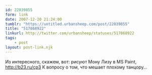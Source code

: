 ```yaml
---
id: 22039855
form: link
date: 2007-12-20 21:24:00
tumblr: "https://untitled.urbansheep.com/post/22039855"
title: "517868922"
linkurl: http://twitter.com/urbansheep/statuses/517868922
tags:
    - post
layout: post-link.njk
---
```

<p>Из интересного, скажем, вот: рисуют Мону Лизу в MS Paint, <a href="http://b23.ru/cp3">http://b23.ru/cp3</a> К вопросу о том, что мешает плохому танцору&hellip;</p>
